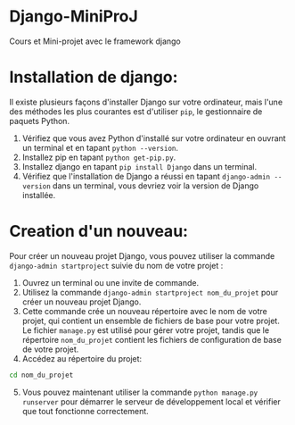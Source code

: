 # Django-MiniProJ
Cours et Mini-projet avec le framework django
# Installation de django:
Il existe plusieurs façons d'installer Django sur votre ordinateur, mais l'une des méthodes les plus courantes est d'utiliser `pip`, le gestionnaire de paquets Python.
1. Vérifiez que vous avez Python d'installé sur votre ordinateur en ouvrant un terminal et en tapant `python --version`.
2. Installez pip en tapant `python get-pip.py`.
3. Installez django en tapant `pip install Django` dans un terminal.
4. Vérifiez que l'installation de Django a réussi en tapant `django-admin --version` dans un terminal, vous devriez voir la version de Django installée.

# Creation d'un nouveau:
Pour créer un nouveau projet Django, vous pouvez utiliser la commande `django-admin startproject` suivie du nom de votre projet :
1. Ouvrez un terminal ou une invite de commande.
2. Utilisez la commande `django-admin startproject nom_du_projet` pour créer un nouveau projet Django.
3. Cette commande crée un nouveau répertoire avec le nom de votre projet, qui contient un ensemble de fichiers de base pour votre projet. 
Le fichier `manage.py` est utilisé pour gérer votre projet, tandis que le répertoire `nom_du_projet` contient les fichiers de configuration de base de votre projet.
4. Accédez au répertoire du projet:
```bash
cd nom_du_projet
```
5. Vous pouvez maintenant utiliser la commande `python manage.py runserver` pour démarrer le serveur de développement local et vérifier que tout fonctionne correctement.
